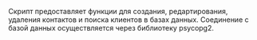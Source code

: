 Скрипт предоставляет функции для создания, редартирования, удаления контактов и поиска клиентов в базах данных. Соединение с базой данных осуществляется через библиотеку psycopg2.
